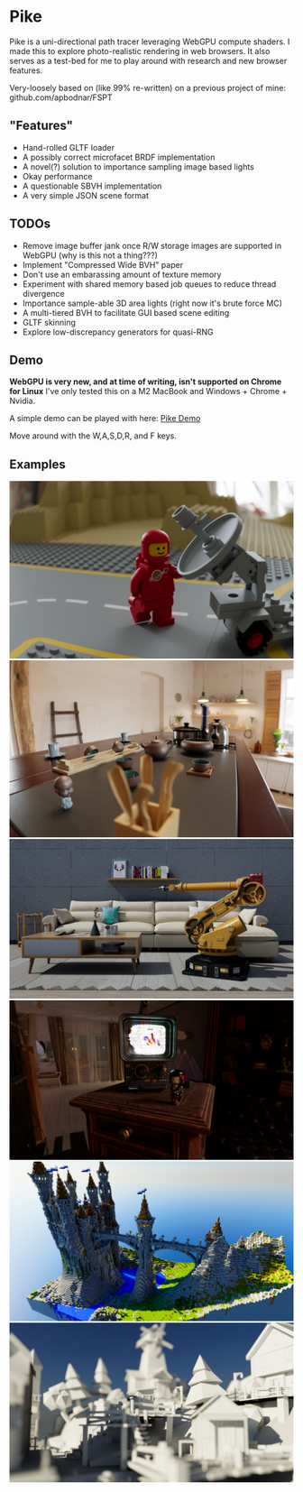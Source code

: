 # Pike
Pike is a uni-directional path tracer leveraging WebGPU compute shaders. I made this to explore photo-realistic rendering in web browsers.  It also serves as a test-bed for me to play around with research and new browser features.

Very-loosely based on (like 99% re-written) on a previous project of mine: github.com/apbodnar/FSPT

## "Features"
* Hand-rolled GLTF loader
* A possibly correct microfacet BRDF implementation
* A novel(?) solution to importance sampling image based lights
* Okay performance
* A questionable SBVH implementation
* A very simple JSON scene format

## TODOs
* Remove image buffer jank once R/W storage images are supported in WebGPU (why is this not a thing???)
* Implement "Compressed Wide BVH" paper
* Don't use an embarassing amount of texture memory
* Experiment with shared memory based job queues to reduce thread divergence
* Importance sample-able 3D area lights (right now it's brute force MC)
* A multi-tiered BVH to facilitate GUI based scene editing
* GLTF skinning
* Explore low-discrepancy generators for quasi-RNG

## Demo
**WebGPU is very new, and at time of writing, isn't supported on Chrome for Linux** I've only tested this on a M2 MacBook and Windows + Chrome + Nvidia.  

A simple demo can be played with here: [Pike Demo](https://apbodnar.github.io/pike/?scene=tv&res=1280x720)

Move around with the W,A,S,D,R, and F keys.

## Examples

![Alt text](/screenshots/lego.png)
![Alt text](/screenshots/table.png)
![Alt text](/screenshots/room.png)
![Alt text](/screenshots/tv.png)
![Alt text](/screenshots/minecraft.png)
![Alt text](/screenshots/village.png)